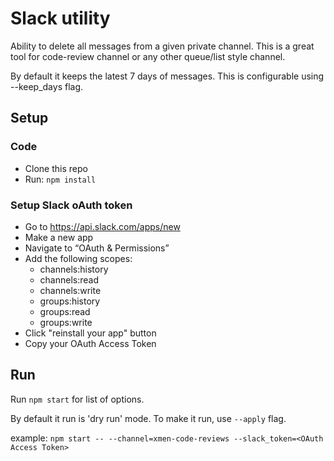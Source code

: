 # Slack utility
Ability to delete all messages from a given private channel. This is a great tool for code-review channel or any other queue/list style channel.

By default it keeps the latest 7 days of messages. This is configurable using --keep_days flag.

## Setup
### Code
- Clone this repo
- Run: `npm install`

### Setup Slack oAuth token
- Go to https://api.slack.com/apps/new
- Make a new app
- Navigate to “OAuth & Permissions”
- Add the following scopes:
  - channels:history
  - channels:read
  - channels:write
  - groups:history
  - groups:read
  - groups:write
- Click "reinstall your app" button
- Copy your OAuth Access Token

## Run
Run `npm start` for list of options. 

By default it run is 'dry run' mode. To make it run, use `--apply` flag.

example:
`npm start -- --channel=xmen-code-reviews --slack_token=<OAuth Access Token>`
